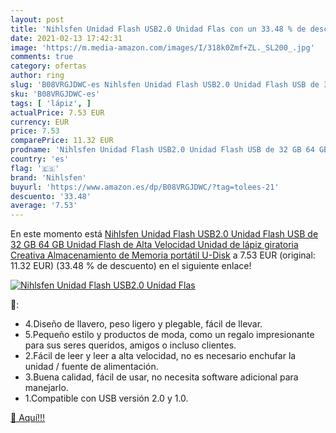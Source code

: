 ```yaml
---
layout: post
title: 'Nihlsfen Unidad Flash USB2.0 Unidad Flas con un 33.48 % de descuento'
date: 2021-02-13 17:42:31
image: 'https://m.media-amazon.com/images/I/318k0Zmf+ZL._SL200_.jpg'
comments: true
category: ofertas
author: ring
slug: 'B08VRGJDWC-es Nihlsfen Unidad Flash USB2.0 Unidad Flash USB de 32 GB 64...'
sku: 'B08VRGJDWC-es'
tags: [ 'lápiz', ]
actualPrice: 7.53 EUR
currency: EUR
price: 7.53
comparePrice: 11.32 EUR
prodname: 'Nihlsfen Unidad Flash USB2.0 Unidad Flash USB de 32 GB 64 GB Unidad Flash de Alta Velocidad Unidad de lápiz giratoria Creativa Almacenamiento de Memoria portátil U-Disk'
country: 'es'
flag: '🇪🇸'
brand: 'Nihlsfen'
buyurl: 'https://www.amazon.es/dp/B08VRGJDWC/?tag=tolees-21'
descuento: '33.48'
average: '7.53'
---
```


En este momento está [Nihlsfen Unidad Flash USB2.0 Unidad Flash USB de 32 GB 64 GB Unidad Flash de Alta Velocidad Unidad de lápiz giratoria Creativa Almacenamiento de Memoria portátil U-Disk](https://www.amazon.es/dp/B08VRGJDWC/?tag=tolees-21) a 7.53 EUR (original: 11.32 EUR) (33.48 %  de descuento) en el siguiente enlace!

[![Nihlsfen Unidad Flash USB2.0 Unidad Flas](https://m.media-amazon.com/images/I/318k0Zmf+ZL._SL200_.jpg)](https://www.amazon.es/dp/B08VRGJDWC/?tag=tolees-21)

🔎:

- 4.Diseño de llavero, peso ligero y plegable, fácil de llevar.
- 5.Pequeño estilo y productos de moda, como un regalo impresionante para sus seres queridos, amigos o incluso clientes.
- 2.Fácil de leer y leer a alta velocidad, no es necesario enchufar la unidad / fuente de alimentación.
- 3.Buena calidad, fácil de usar, no necesita software adicional para manejarlo.
- 1.Compatible con USB versión 2.0 y 1.0.

[🛒 Aquí!!!](https://www.amazon.es/dp/B08VRGJDWC/?tag=tolees-21)
